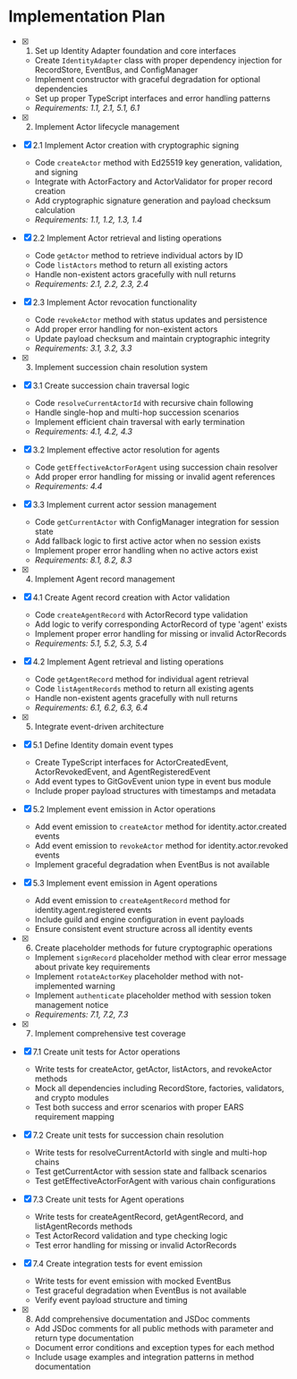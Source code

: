 # Implementation Plan

- [x] 1. Set up Identity Adapter foundation and core interfaces
  - Create `IdentityAdapter` class with proper dependency injection for RecordStore, EventBus, and ConfigManager
  - Implement constructor with graceful degradation for optional dependencies
  - Set up proper TypeScript interfaces and error handling patterns
  - _Requirements: 1.1, 2.1, 5.1, 6.1_

- [x] 2. Implement Actor lifecycle management
- [x] 2.1 Implement Actor creation with cryptographic signing
  - Code `createActor` method with Ed25519 key generation, validation, and signing
  - Integrate with ActorFactory and ActorValidator for proper record creation
  - Add cryptographic signature generation and payload checksum calculation
  - _Requirements: 1.1, 1.2, 1.3, 1.4_

- [x] 2.2 Implement Actor retrieval and listing operations
  - Code `getActor` method to retrieve individual actors by ID
  - Code `listActors` method to return all existing actors
  - Handle non-existent actors gracefully with null returns
  - _Requirements: 2.1, 2.2, 2.3, 2.4_

- [x] 2.3 Implement Actor revocation functionality
  - Code `revokeActor` method with status updates and persistence
  - Add proper error handling for non-existent actors
  - Update payload checksum and maintain cryptographic integrity
  - _Requirements: 3.1, 3.2, 3.3_

- [x] 3. Implement succession chain resolution system
- [x] 3.1 Create succession chain traversal logic
  - Code `resolveCurrentActorId` with recursive chain following
  - Handle single-hop and multi-hop succession scenarios
  - Implement efficient chain traversal with early termination
  - _Requirements: 4.1, 4.2, 4.3_

- [x] 3.2 Implement effective actor resolution for agents
  - Code `getEffectiveActorForAgent` using succession chain resolver
  - Add proper error handling for missing or invalid agent references
  - _Requirements: 4.4_

- [x] 3.3 Implement current actor session management
  - Code `getCurrentActor` with ConfigManager integration for session state
  - Add fallback logic to first active actor when no session exists
  - Implement proper error handling when no active actors exist
  - _Requirements: 8.1, 8.2, 8.3_

- [x] 4. Implement Agent record management
- [x] 4.1 Create Agent record creation with Actor validation
  - Code `createAgentRecord` with ActorRecord type validation
  - Add logic to verify corresponding ActorRecord of type 'agent' exists
  - Implement proper error handling for missing or invalid ActorRecords
  - _Requirements: 5.1, 5.2, 5.3, 5.4_

- [x] 4.2 Implement Agent retrieval and listing operations
  - Code `getAgentRecord` method for individual agent retrieval
  - Code `listAgentRecords` method to return all existing agents
  - Handle non-existent agents gracefully with null returns
  - _Requirements: 6.1, 6.2, 6.3, 6.4_

- [x] 5. Integrate event-driven architecture
- [x] 5.1 Define Identity domain event types
  - Create TypeScript interfaces for ActorCreatedEvent, ActorRevokedEvent, and AgentRegisteredEvent
  - Add event types to GitGovEvent union type in event bus module
  - Include proper payload structures with timestamps and metadata

- [x] 5.2 Implement event emission in Actor operations
  - Add event emission to `createActor` method for identity.actor.created events
  - Add event emission to `revokeActor` method for identity.actor.revoked events
  - Implement graceful degradation when EventBus is not available

- [x] 5.3 Implement event emission in Agent operations
  - Add event emission to `createAgentRecord` method for identity.agent.registered events
  - Include guild and engine configuration in event payloads
  - Ensure consistent event structure across all identity events

- [x] 6. Create placeholder methods for future cryptographic operations
  - Implement `signRecord` placeholder method with clear error message about private key requirements
  - Implement `rotateActorKey` placeholder method with not-implemented warning
  - Implement `authenticate` placeholder method with session token management notice
  - _Requirements: 7.1, 7.2, 7.3_

- [x] 7. Implement comprehensive test coverage
- [x] 7.1 Create unit tests for Actor operations
  - Write tests for createActor, getActor, listActors, and revokeActor methods
  - Mock all dependencies including RecordStore, factories, validators, and crypto modules
  - Test both success and error scenarios with proper EARS requirement mapping

- [x] 7.2 Create unit tests for succession chain resolution
  - Write tests for resolveCurrentActorId with single and multi-hop chains
  - Test getCurrentActor with session state and fallback scenarios
  - Test getEffectiveActorForAgent with various chain configurations

- [x] 7.3 Create unit tests for Agent operations
  - Write tests for createAgentRecord, getAgentRecord, and listAgentRecords methods
  - Test ActorRecord validation and type checking logic
  - Test error handling for missing or invalid ActorRecords

- [x] 7.4 Create integration tests for event emission
  - Write tests for event emission with mocked EventBus
  - Test graceful degradation when EventBus is not available
  - Verify event payload structure and timing

- [x] 8. Add comprehensive documentation and JSDoc comments
  - Add JSDoc comments for all public methods with parameter and return type documentation
  - Document error conditions and exception types for each method
  - Include usage examples and integration patterns in method documentation
